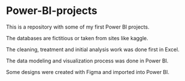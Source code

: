 # Power-BI-projects

This is a repository with some of my first Power BI projects.

The databases are fictitious or taken from sites like kaggle.

The cleaning, treatment and initial analysis work was done first in Excel.

The data modeling and visualization process was done in Power BI.

Some designs were created with Figma and imported into Power BI.
